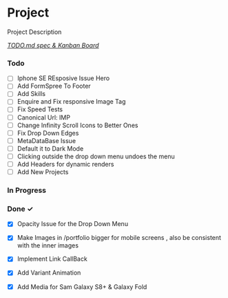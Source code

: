 # Project

Project Description

<em>[TODO.md spec & Kanban Board](https://bit.ly/3fCwKfM)</em>

### Todo

- [ ] Iphone SE REsposive Issue Hero  
- [ ] Add FormSpree To Footer  
- [ ] Add Skills  
- [ ] Enquire and Fix responsive Image Tag  
- [ ] Fix Speed Tests  
- [ ] Canonical Url: IMP  
- [ ] Change Infinity Scroll Icons to Better Ones  
- [ ] Fix Drop Down Edges  
- [ ] MetaDataBase Issue  
- [ ] Default it to Dark Mode  
- [ ] Clicking outside the drop down menu undoes the menu  
- [ ] Add Headers for dynamic renders  
- [ ] Add New Projects  

### In Progress


### Done ✓

- [x] Opacity Issue for the Drop Down Menu  
- [x] Make Images in /portfolio bigger for mobile screens , also be consistent with the inner images  
- [x] Implement Link CallBack  
- [x] Add Variant Animation  
- [x] Add Media for Sam Galaxy S8+ & Galaxy Fold  

